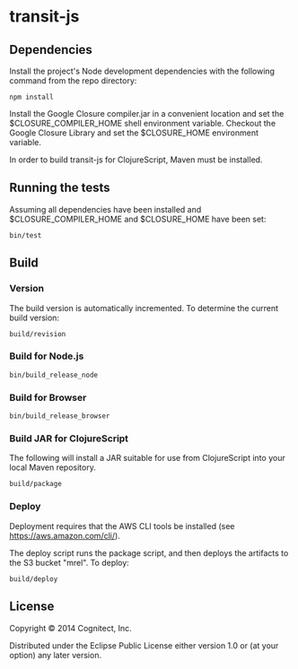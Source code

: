 # transit-js

## Dependencies

Install the project's Node development dependencies with the following
command from the repo directory:

```
npm install
```

Install the Google Closure compiler.jar in a convenient location and
set the $CLOSURE_COMPILER_HOME shell environment variable. Checkout
the Google Closure Library and set the $CLOSURE_HOME environment
variable.

In order to build transit-js for ClojureScript, Maven must be installed.

## Running the tests

Assuming all dependencies have been installed and
$CLOSURE_COMPILER_HOME and $CLOSURE_HOME have been set:

```
bin/test
```

## Build

### Version

The build version is automatically incremented.  To determine the
current build version:

```
build/revision
```

### Build for Node.js

```
bin/build_release_node
```

### Build for Browser

```
bin/build_release_browser
```

### Build JAR for ClojureScript

The following will install a JAR suitable for use from ClojureScript
into your local Maven repository.

```
build/package
```

### Deploy

Deployment requires that the AWS CLI tools be installed (see
https://aws.amazon.com/cli/).

The deploy script runs the package script, and then deploys the
artifacts to the S3 bucket "mrel".  To deploy:

    build/deploy

## License

Copyright © 2014 Cognitect, Inc.

Distributed under the Eclipse Public License either version 1.0 or (at
your option) any later version.
